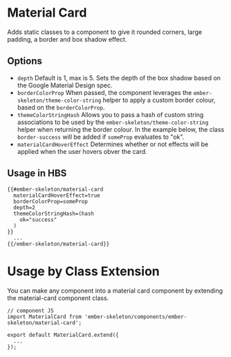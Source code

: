 # Material Card

Adds static classes to a component to give it rounded corners, large padding, a border and box shadow effect. 

## Options

* `depth` Default is 1, max is 5. Sets the depth of the box shadow based on the Google Material Design spec.
* `borderColorProp` When passed, the component leverages the `ember-skeleton/theme-color-string` helper to apply a custom border colour, based on the `borderColorProp`.
* `themeColorStringHash` Allows you to pass a hash of custom string associations to be used by the `ember-skeleton/theme-color-string` helper when returning the border colour. In the example below, the class `border-success` will be added if `someProp` evaluates to "ok".
* `materialCardHoverEffect` Determines whether or not effects will be applied when the user hovers obver the card.

## Usage in HBS

    {{#ember-skeleton/material-card
      materialCardHoverEffect=true
      borderColorProp=someProp
      depth=2
      themeColorStringHash=(hash
        ok="success"
      )
    }}
      ...
    {{/ember-skeleton/material-card}}

# Usage by Class Extension

You can make any component into a material card component by extending the material-card component class.

    // component JS
    import MaterialCard from 'ember-skeleton/components/ember-skeleton/material-card';

    export default MaterialCard.extend({
      ...
    });